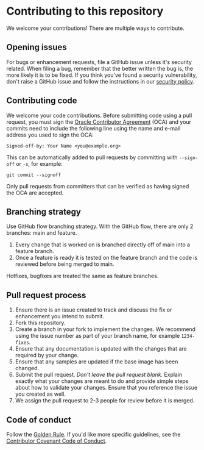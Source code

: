 # Contributing to this repository

We welcome your contributions! There are multiple ways to contribute.

## Opening issues

For bugs or enhancement requests, file a GitHub issue unless it's
security related. When filing a bug, remember that the better written the bug is,
the more likely it is to be fixed. If you think you've found a security
vulnerability, don't raise a GitHub issue and follow the instructions in our
[security policy](./SECURITY.md).

## Contributing code

We welcome your code contributions. Before submitting code using a pull request,
you must sign the [Oracle Contributor Agreement](https://oca.opensource.oracle.com) (OCA) and
your commits need to include the following line using the name and e-mail
address you used to sign the OCA:

```text
Signed-off-by: Your Name <you@example.org>
```

This can be automatically added to pull requests by committing with `--sign-off`
or `-s`, for example:

```text
git commit --signoff
```

Only pull requests from committers that can be verified as having signed the OCA
are accepted.

## Branching strategy

Use GitHub flow branching strategy. With the GitHub flow, there are only 2 branches: main and feature.

1. Every change that is worked on is branched directly off of main into a feature branch.
2. Once a feature is ready it is tested on the feature branch and the code is reviewed before being merged to main.

Hotfixes, bugfixes are treated the same as feature branches.

## Pull request process

1. Ensure there is an issue created to track and discuss the fix or enhancement
   you intend to submit.
2. Fork this repository.
3. Create a branch in your fork to implement the changes. We recommend using
   the issue number as part of your branch name, for example `1234-fixes`.
4. Ensure that any documentation is updated with the changes that are required
   by your change.
5. Ensure that any samples are updated if the base image has been changed.
6. Submit the pull request. *Don't leave the pull request blank*. Explain exactly
   what your changes are meant to do and provide simple steps about how to validate
   your changes. Ensure that you reference the issue you created as well.
7. We assign the pull request to 2-3 people for review before it is merged.

## Code of conduct

Follow the [Golden Rule](https://en.wikipedia.org/wiki/Golden_Rule). If you'd
like more specific guidelines, see the 
[Contributor Covenant Code of Conduct](https://www.contributor-covenant.org/version/1/4/code-of-conduct/).
